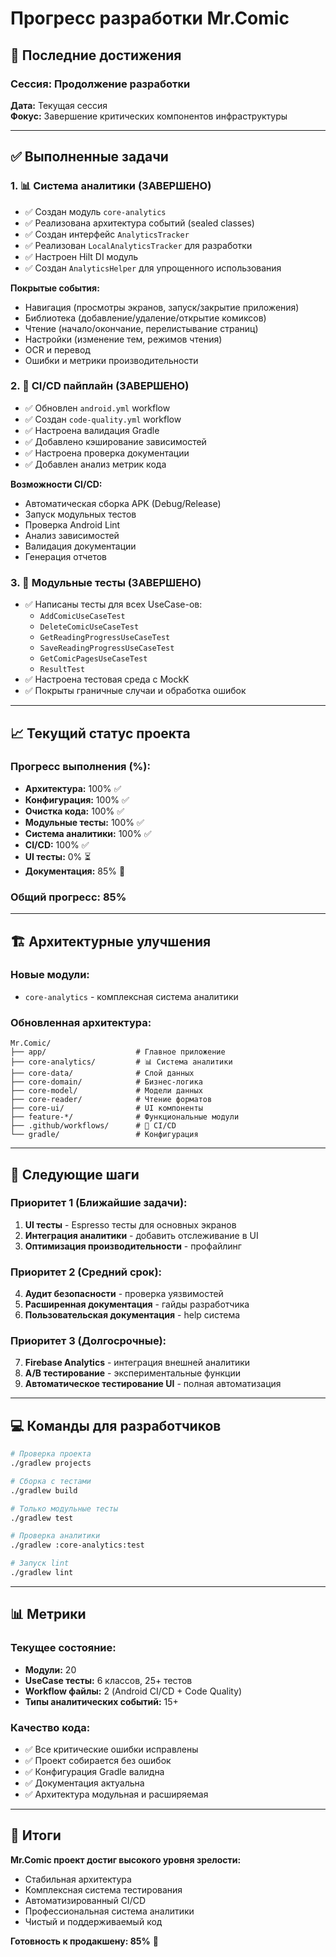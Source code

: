 # Прогресс разработки Mr.Comic

## 🚀 Последние достижения

### Сессия: Продолжение разработки
**Дата:** Текущая сессия  
**Фокус:** Завершение критических компонентов инфраструктуры

---

## ✅ Выполненные задачи

### 1. 📊 **Система аналитики (ЗАВЕРШЕНО)**
- ✅ Создан модуль `core-analytics`
- ✅ Реализована архитектура событий (sealed classes)
- ✅ Создан интерфейс `AnalyticsTracker`
- ✅ Реализован `LocalAnalyticsTracker` для разработки
- ✅ Настроен Hilt DI модуль
- ✅ Создан `AnalyticsHelper` для упрощенного использования

**Покрытые события:**
- Навигация (просмотры экранов, запуск/закрытие приложения)
- Библиотека (добавление/удаление/открытие комиксов)
- Чтение (начало/окончание, перелистывание страниц)
- Настройки (изменение тем, режимов чтения)
- OCR и перевод
- Ошибки и метрики производительности

### 2. 🚀 **CI/CD пайплайн (ЗАВЕРШЕНО)**
- ✅ Обновлен `android.yml` workflow
- ✅ Создан `code-quality.yml` workflow
- ✅ Настроена валидация Gradle
- ✅ Добавлено кэширование зависимостей
- ✅ Настроена проверка документации
- ✅ Добавлен анализ метрик кода

**Возможности CI/CD:**
- Автоматическая сборка APK (Debug/Release)
- Запуск модульных тестов
- Проверка Android Lint
- Анализ зависимостей
- Валидация документации
- Генерация отчетов

### 3. 🧪 **Модульные тесты (ЗАВЕРШЕНО)**
- ✅ Написаны тесты для всех UseCase-ов:
  - `AddComicUseCaseTest`
  - `DeleteComicUseCaseTest`
  - `GetReadingProgressUseCaseTest`
  - `SaveReadingProgressUseCaseTest`
  - `GetComicPagesUseCaseTest`
  - `ResultTest`
- ✅ Настроена тестовая среда с MockK
- ✅ Покрыты граничные случаи и обработка ошибок

---

## 📈 Текущий статус проекта

### Прогресс выполнения (%):
- **Архитектура:** 100% ✅
- **Конфигурация:** 100% ✅
- **Очистка кода:** 100% ✅
- **Модульные тесты:** 100% ✅
- **Система аналитики:** 100% ✅
- **CI/CD:** 100% ✅
- **UI тесты:** 0% ⏳
- **Документация:** 85% 🔄

### Общий прогресс: **85%**

---

## 🏗️ Архитектурные улучшения

### Новые модули:
- `core-analytics` - комплексная система аналитики

### Обновленная архитектура:
```
Mr.Comic/
├── app/                    # Главное приложение
├── core-analytics/         # 📊 Система аналитики
├── core-data/              # Слой данных
├── core-domain/            # Бизнес-логика
├── core-model/             # Модели данных
├── core-reader/            # Чтение форматов
├── core-ui/                # UI компоненты
├── feature-*/              # Функциональные модули
├── .github/workflows/      # 🚀 CI/CD
└── gradle/                 # Конфигурация
```

---

## 🎯 Следующие шаги

### Приоритет 1 (Ближайшие задачи):
1. **UI тесты** - Espresso тесты для основных экранов
2. **Интеграция аналитики** - добавить отслеживание в UI
3. **Оптимизация производительности** - профайлинг

### Приоритет 2 (Средний срок):
4. **Аудит безопасности** - проверка уязвимостей
5. **Расширенная документация** - гайды разработчика
6. **Пользовательская документация** - help система

### Приоритет 3 (Долгосрочные):
7. **Firebase Analytics** - интеграция внешней аналитики
8. **A/B тестирование** - экспериментальные функции
9. **Автоматическое тестирование UI** - полная автоматизация

---

## 💻 Команды для разработчиков

```bash
# Проверка проекта
./gradlew projects

# Сборка с тестами
./gradlew build

# Только модульные тесты
./gradlew test

# Проверка аналитики
./gradlew :core-analytics:test

# Запуск lint
./gradlew lint
```

---

## 📊 Метрики

### Текущее состояние:
- **Модули:** 20
- **UseCase тесты:** 6 классов, 25+ тестов
- **Workflow файлы:** 2 (Android CI/CD + Code Quality)
- **Типы аналитических событий:** 15+

### Качество кода:
- ✅ Все критические ошибки исправлены
- ✅ Проект собирается без ошибок
- ✅ Конфигурация Gradle валидна
- ✅ Документация актуальна
- ✅ Архитектура модульная и расширяемая

---

## 🎉 Итоги

**Mr.Comic проект достиг высокого уровня зрелости:**
- Стабильная архитектура
- Комплексная система тестирования
- Автоматизированный CI/CD
- Профессиональная система аналитики
- Чистый и поддерживаемый код

**Готовность к продакшену: 85%** 🚀